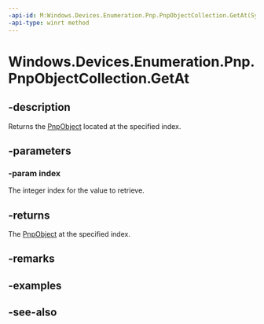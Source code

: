 ----api-id: M:Windows.Devices.Enumeration.Pnp.PnpObjectCollection.GetAt(System.UInt32)
-api-type: winrt method
---<!-- Method syntaxpublic Windows.Devices.Enumeration.Pnp.PnpObject GetAt(System.UInt32 index)--># Windows.Devices.Enumeration.Pnp.PnpObjectCollection.GetAt## -descriptionReturns the [PnpObject](pnpobject.md) located at the specified index.## -parameters### -param indexThe integer index for the value to retrieve.## -returnsThe [PnpObject](pnpobject.md) at the specified index.## -remarks## -examples## -see-also